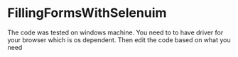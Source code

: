 # FillingFormsWithSelenuim
The code was tested on windows machine.
You need to to have driver for your browser which is os dependent.
Then edit the code based on what you need
